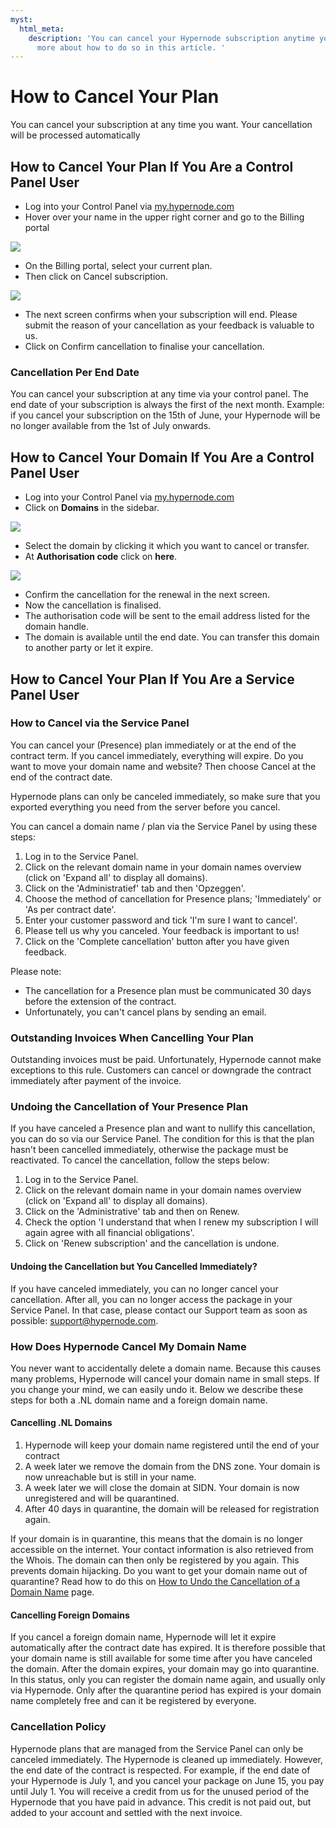 ```yaml
---
myst:
  html_meta:
    description: 'You can cancel your Hypernode subscription anytime you want. Read
      more about how to do so in this article. '
---
```


<!-- source: https://support.hypernode.com/en/about/billing/how-to-cancel-your-hypernode-plan/ -->

# How to Cancel Your Plan

You can cancel your subscription at any time you want. Your cancellation will be processed automatically

## How to Cancel Your Plan If You Are a Control Panel User

- Log into your Control Panel via [my.hypernode.com](http://my.hypernode.com)
- Hover over your name in the upper right corner and go to the Billing portal

![](_res/6NwyUzGXOzfpv38Tv572P38BUVR-Fk4nnQ.png)

- On the Billing portal, select your current plan.
- Then click on Cancel subscription.

![](_res/_m2Tv_dKF0Q884I06cNjymK0XM8wvshksw.png)

- The next screen confirms when your subscription will end. Please submit the reason of your cancellation as your feedback is valuable to us.
- Click on Confirm cancellation to finalise your cancellation.

### Cancellation Per End Date

You can cancel your subscription at any time via your control panel. The end date of your subscription is always the first of the next month. Example: if you cancel your subscription on the 15th of June, your Hypernode will be no longer available from the 1st of July onwards.

## How to Cancel Your Domain If You Are a Control Panel User

- Log into your Control Panel via [my.hypernode.com](http://my.hypernode.com/)
- Click on **Domains** in the sidebar.

![](_res/J2LXr0iR8Fg8wtsuwv9-NzosfF82clh05A.png)

- Select the domain by clicking it which you want to cancel or transfer.
- At **Authorisation code** click on **here**.

![](_res/wg0rB2wf96--Cj5X1MZ4p-CHVCwhkY3e2A.png)

- Confirm the cancellation for the renewal in the next screen.
- Now the cancellation is finalised.
- The authorisation code will be sent to the email address listed for the domain handle.
- The domain is available until the end date. You can transfer this domain to another party or let it expire.

## How to Cancel Your Plan If You Are a Service Panel User

### How to Cancel via the Service Panel

You can cancel your (Presence) plan immediately or at the end of the contract term. If you cancel immediately, everything will expire. Do you want to move your domain name and website? Then choose Cancel at the end of the contract date.

Hypernode plans can only be canceled immediately, so make sure that you exported everything you need from the server before you cancel.

You can cancel a domain name / plan via the Service Panel by using these steps:

1. Log in to the Service Panel.
1. Click on the relevant domain name in your domain names overview (click on 'Expand all' to display all domains).
1. Click on the 'Administratief' tab and then 'Opzeggen'.
1. Choose the method of cancellation for Presence plans; 'Immediately' or 'As per contract date'.
1. Enter your customer password and tick 'I'm sure I want to cancel'.
1. Please tell us why you canceled. Your feedback is important to us!
1. Click on the 'Complete cancellation' button after you have given feedback.

Please note:

- The cancellation for a Presence plan must be communicated 30 days before the extension of the contract.
- Unfortunately, you can't cancel plans by sending an email.

### Outstanding Invoices When Cancelling Your Plan

Outstanding invoices must be paid. Unfortunately, Hypernode cannot make exceptions to this rule. Customers can cancel or downgrade the contract immediately after payment of the invoice.

### Undoing the Cancellation of Your Presence Plan

If you have canceled a Presence plan and want to nullify this cancellation, you can do so via our Service Panel. The condition for this is that the plan hasn't been cancelled immediately, otherwise the package must be reactivated. To cancel the cancellation, follow the steps below:

1. Log in to the Service Panel.
1. Click on the relevant domain name in your domain names overview (click on 'Expand all' to display all domains).
1. Click on the 'Administrative' tab and then on Renew.
1. Check the option 'I understand that when I renew my subscription I will again agree with all financial obligations'.
1. Click on 'Renew subscription' and the cancellation is undone.

#### Undoing the Cancellation but You Cancelled Immediately?

If you have canceled immediately, you can no longer cancel your cancellation. After all, you can no longer access the package in your Service Panel. In that case, please contact our Support team as soon as possible: [support@hypernode.com](mailto:support@hypernode.com).

### How Does Hypernode Cancel My Domain Name

You never want to accidentally delete a domain name. Because this causes many problems, Hypernode will cancel your domain name in small steps. If you change your mind, we can easily undo it. Below we describe these steps for both a .NL domain name and a foreign domain name.

#### Cancelling .NL Domains

1. Hypernode will keep your domain name registered until the end of your contract
1. A week later we remove the domain from the DNS zone. Your domain is now unreachable but is still in your name.
1. A week later we will close the domain at SIDN. Your domain is now unregistered and will be quarantined.
1. After 40 days in quarantine, the domain will be released for registration again.

If your domain is in quarantine, this means that the domain is no longer accessible on the internet. Your contact information is also retrieved from the Whois. The domain can then only be registered by you again. This prevents domain hijacking. Do you want to get your domain name out of quarantine? Read how to do this on [How to Undo the Cancellation of a Domain Name](https://support.hypernode.com/a/solutions/articles/48001144612?lang=en) page.

#### Cancelling Foreign Domains

If you cancel a foreign domain name, Hypernode will let it expire automatically after the contract date has expired. It is therefore possible that your domain name is still available for some time after you have canceled the domain. After the domain expires, your domain may go into quarantine. In this status, only you can register the domain name again, and usually only via Hypernode. Only after the quarantine period has expired is your domain name completely free and can it be registered by everyone.

### Cancellation Policy

Hypernode plans that are managed from the Service Panel can only be canceled immediately. The Hypernode is cleaned up immediately. However, the end date of the contract is respected. For example, if the end date of your Hypernode is July 1, and you cancel your package on June 15, you pay until July 1. You will receive a credit from us for the unused period of the Hypernode that you have paid in advance. This credit is not paid out, but added to your account and settled with the next invoice.
